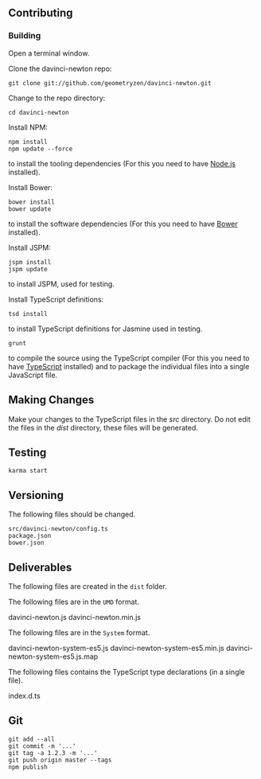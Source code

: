 ## Contributing

### Building

Open a terminal window.

Clone the davinci-newton repo:
```
git clone git://github.com/geometryzen/davinci-newton.git
```

Change to the repo directory:
```
cd davinci-newton
```

Install NPM:
```
npm install
npm update --force
```
to install the tooling dependencies (For this you need to have [Node.js](http://nodejs.org) installed).

Install Bower:
```
bower install
bower update
```
to install the software dependencies (For this you need to have [Bower](http://bower.io) installed).

Install JSPM:
```
jspm install
jspm update
```
to install JSPM, used for testing.

Install TypeScript definitions:
```
tsd install
```
to install TypeScript definitions for Jasmine used in testing.

```
grunt
```
to compile the source using the TypeScript compiler (For this you need to have [TypeScript](http://www.typescriptlang.org) installed) and to package the individual files into a single JavaScript file.

## Making Changes

Make your changes to the TypeScript files in the _src_ directory. Do not edit the files in the _dist_ directory, these files will be generated.

## Testing

```
karma start
```

## Versioning

The following files should be changed.

```
src/davinci-newton/config.ts
package.json
bower.json
```

## Deliverables

The following files are created in the `dist` folder.

The following files are in the `UMD` format.

davinci-newton.js
davinci-newton.min.js

The following files are in the `System` format.

davinci-newton-system-es5.js
davinci-newton-system-es5.min.js
davinci-newton-system-es5.js.map

The following files contains the TypeScript type declarations (in a single file).

index.d.ts

## Git

```
git add --all
git commit -m '...'
git tag -a 1.2.3 -m '...'
git push origin master --tags
npm publish
```